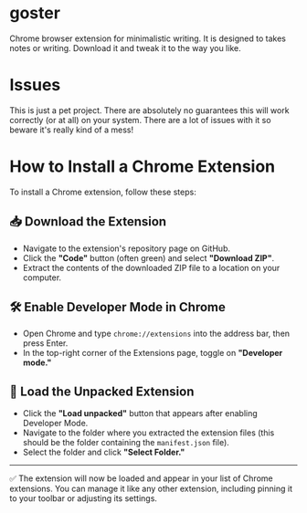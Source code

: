# goster
Chrome browser extension for minimalistic writing. It is designed to takes notes or writing. Download it and tweak it to the way you like. 

# Issues
This is just a pet project. There are absolutely no guarantees this will work correctly (or at all) on your system. There are a lot of issues with it so beware it's really kind of a mess!

# How to Install a Chrome Extension
To install a Chrome extension, follow these steps:

## 📥 Download the Extension

- Navigate to the extension's repository page on GitHub.
- Click the **"Code"** button (often green) and select **"Download ZIP"**.
- Extract the contents of the downloaded ZIP file to a location on your computer.

## 🛠️ Enable Developer Mode in Chrome

- Open Chrome and type `chrome://extensions` into the address bar, then press Enter.
- In the top-right corner of the Extensions page, toggle on **"Developer mode."**

## 📂 Load the Unpacked Extension

- Click the **"Load unpacked"** button that appears after enabling Developer Mode.
- Navigate to the folder where you extracted the extension files (this should be the folder containing the `manifest.json` file).
- Select the folder and click **"Select Folder."**

---

✅ The extension will now be loaded and appear in your list of Chrome extensions. You can manage it like any other extension, including pinning it to your toolbar or adjusting its settings.
